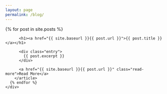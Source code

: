 ```yaml
---
layout: page
permalink: /blog/
---
```

<div class="add-pad">
	<div class="posts">
	  {% for post in site.posts %}
	    <article class="post">

	      <h1><a href="{{ site.baseurl }}{{ post.url }}">{{ post.title }}</a></h1>

	      <div class="entry">
	        {{ post.excerpt }}
	      </div>

	      <a href="{{ site.baseurl }}{{ post.url }}" class="read-more">Read More</a>
	    </article>
	  {% endfor %}
	</div>
</div>